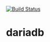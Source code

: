 [![Build Status](https://travis-ci.org/lysevi/dariadb.svg?branch=master)](https://travis-ci.org/lysevi/dariadb)

# dariadb
